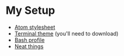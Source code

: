 # My Setup

* [Atom stylesheet](/atom-stylesheet.less)
* [Terminal theme](/terminal-theme.terminal) (you'll need to download)
* [Bash profile](/.bash_profile)
* [Neat things](/neat-things.md)
